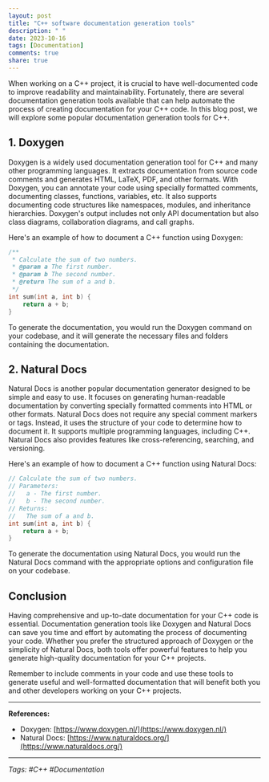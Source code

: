 ```yaml
---
layout: post
title: "C++ software documentation generation tools"
description: " "
date: 2023-10-16
tags: [Documentation]
comments: true
share: true
---
```


When working on a C++ project, it is crucial to have well-documented code to improve readability and maintainability. Fortunately, there are several documentation generation tools available that can help automate the process of creating documentation for your C++ code. In this blog post, we will explore some popular documentation generation tools for C++.

## 1. Doxygen

Doxygen is a widely used documentation generation tool for C++ and many other programming languages. It extracts documentation from source code comments and generates HTML, LaTeX, PDF, and other formats. With Doxygen, you can annotate your code using specially formatted comments, documenting classes, functions, variables, etc. It also supports documenting code structures like namespaces, modules, and inheritance hierarchies. Doxygen's output includes not only API documentation but also class diagrams, collaboration diagrams, and call graphs.

Here's an example of how to document a C++ function using Doxygen:

```cpp
/**
 * Calculate the sum of two numbers.
 * @param a The first number.
 * @param b The second number.
 * @return The sum of a and b.
 */
int sum(int a, int b) {
    return a + b;
}
```

To generate the documentation, you would run the Doxygen command on your codebase, and it will generate the necessary files and folders containing the documentation.

## 2. Natural Docs

Natural Docs is another popular documentation generator designed to be simple and easy to use. It focuses on generating human-readable documentation by converting specially formatted comments into HTML or other formats. Natural Docs does not require any special comment markers or tags. Instead, it uses the structure of your code to determine how to document it. It supports multiple programming languages, including C++. Natural Docs also provides features like cross-referencing, searching, and versioning.

Here's an example of how to document a C++ function using Natural Docs:

```cpp
// Calculate the sum of two numbers.
// Parameters:
//   a - The first number.
//   b - The second number.
// Returns:
//   The sum of a and b.
int sum(int a, int b) {
    return a + b;
}
```

To generate the documentation using Natural Docs, you would run the Natural Docs command with the appropriate options and configuration file on your codebase.

## Conclusion

Having comprehensive and up-to-date documentation for your C++ code is essential. Documentation generation tools like Doxygen and Natural Docs can save you time and effort by automating the process of documenting your code. Whether you prefer the structured approach of Doxygen or the simplicity of Natural Docs, both tools offer powerful features to help you generate high-quality documentation for your C++ projects.

Remember to include comments in your code and use these tools to generate useful and well-formatted documentation that will benefit both you and other developers working on your C++ projects.

---

**References:**

- Doxygen: [https://www.doxygen.nl/](https://www.doxygen.nl/)
- Natural Docs: [https://www.naturaldocs.org/](https://www.naturaldocs.org/)

---

*Tags: #C++ #Documentation*
